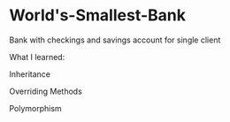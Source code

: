 # World's-Smallest-Bank
Bank with checkings and savings account for single client

What I learned:

Inheritance

Overriding Methods

Polymorphism
